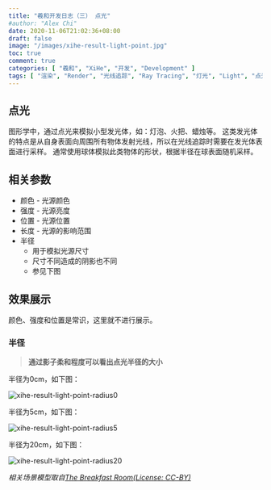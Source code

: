 ```yaml
---
title: "羲和开发日志（三） 点光"
#author: "Alex Chi"
date: 2020-11-06T21:02:36+08:00
draft: false
image: "/images/xihe-result-light-point.jpg"
toc: true
comment: true
categories: [ "羲和", "XiHe", "开发", "Development" ]
tags: [ "渲染", "Render", "光线追踪", "Ray Tracing", "灯光", "Light", "点光", "Point Light" ]
---
```


## 点光

图形学中，通过点光来模拟小型发光体，如：灯泡、火把、蜡烛等。
这类发光体的特点是从自身表面向周围所有物体发射光线，所以在光线追踪时需要在发光体表面进行采样。
通常使用球体模拟此类物体的形状，根据半径在球表面随机采样。

## 相关参数

* 颜色 - 光源颜色
* 强度 - 光源亮度
* 位置 - 光源位置
* 长度 - 光源的影响范围
* 半径
    * 用于模拟光源尺寸
    * 尺寸不同造成的阴影也不同
    * 参见下图

## 效果展示

颜色、强度和位置是常识，这里就不进行展示。

### 半径

> **通过影子柔和程度可以看出点光半径的大小**

半径为0cm，如下图：

![xihe-result-light-point-radius0](/images/xihe-result-light-point-radius0.jpg)

半径为5cm，如下图：

![xihe-result-light-point-radius5](/images/xihe-result-light-point-radius5.jpg)

半径为20cm，如下图：

![xihe-result-light-point-radius20](/images/xihe-result-light-point-radius20.jpg)

*相关场景模型取自[The Breakfast Room(License: CC-BY)](https://blendswap.com/blend/13363)*
